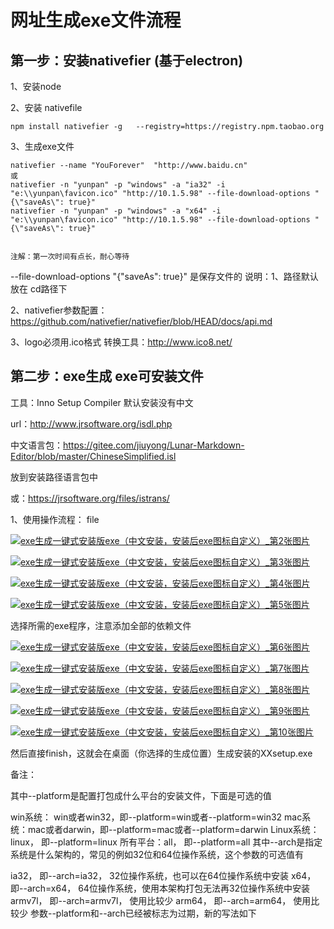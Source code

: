 # 网址生成exe文件流程

## 第一步：安装nativefier (基于electron)

1、安装node  

2、安装 nativefile

```
npm install nativefier -g   --registry=https://registry.npm.taobao.org
```

3、生成exe文件

```
nativefier --name "YouForever"  "http://www.baidu.cn"
或
nativefier -n "yunpan" -p "windows" -a "ia32" -i "e:\\yunpan\favicon.ico" "http://10.1.5.98" --file-download-options "{\"saveAs\": true}"
nativefier -n "yunpan" -p "windows" -a "x64" -i "e:\\yunpan\favicon.ico" "http://10.1.5.98" --file-download-options "{\"saveAs\": true}"


注解：第一次时间有点长，耐心等待
```
--file-download-options "{\"saveAs\": true}" 是保存文件的
说明：1、路径默认放在 cd路径下

2、nativefier参数配置：https://github.com/nativefier/nativefier/blob/HEAD/docs/api.md

3、logo必须用.ico格式   转换工具：http://www.ico8.net/

## 第二步：exe生成  exe可安装文件

工具：Inno Setup Compiler  默认安装没有中文

url：http://www.jrsoftware.org/isdl.php

中文语言包：https://gitee.com/jiuyong/Lunar-Markdown-Editor/blob/master/ChineseSimplified.isl

放到安装路径语言包中

或：https://jrsoftware.org/files/istrans/

1、使用操作流程： file

[![exe生成一键式安装版exe（中文安装，安装后exe图标自定义）_第2张图片](https://img.it610.com/image/info8/e762369039ee480495ccc516901d91de.jpg)](https://img.it610.com/image/info8/e762369039ee480495ccc516901d91de.jpg)

[![exe生成一键式安装版exe（中文安装，安装后exe图标自定义）_第3张图片](https://img.it610.com/image/info8/c5de01ca55534a25a49b2a487a971cd5.png)](https://img.it610.com/image/info8/c5de01ca55534a25a49b2a487a971cd5.png)

[![exe生成一键式安装版exe（中文安装，安装后exe图标自定义）_第4张图片](https://img.it610.com/image/info8/eaed7219d5aa41c8acca6a60c85a6284.png)](https://img.it610.com/image/info8/eaed7219d5aa41c8acca6a60c85a6284.png)

[![exe生成一键式安装版exe（中文安装，安装后exe图标自定义）_第5张图片](https://img.it610.com/image/info8/08a531c276184055ad5f01566e1f8c5d.jpg)](https://img.it610.com/image/info8/08a531c276184055ad5f01566e1f8c5d.jpg)

选择所需的exe程序，注意添加全部的依赖文件

[![exe生成一键式安装版exe（中文安装，安装后exe图标自定义）_第6张图片](https://img.it610.com/image/info8/595abd314e94492989305e75d03989a1.jpg)](https://img.it610.com/image/info8/595abd314e94492989305e75d03989a1.jpg)

[![exe生成一键式安装版exe（中文安装，安装后exe图标自定义）_第7张图片](https://img.it610.com/image/info8/935ca35547fc4ff883d64b400670996d.png)](https://img.it610.com/image/info8/935ca35547fc4ff883d64b400670996d.png)

[![exe生成一键式安装版exe（中文安装，安装后exe图标自定义）_第8张图片](https://img.it610.com/image/info8/c15a45b5ba1a40c088b8ea6cc4ba7382.png)](https://img.it610.com/image/info8/c15a45b5ba1a40c088b8ea6cc4ba7382.png)

[![exe生成一键式安装版exe（中文安装，安装后exe图标自定义）_第9张图片](https://img.it610.com/image/info8/5ad4bcc2967b493e83f2ed07079592dd.png)](https://img.it610.com/image/info8/5ad4bcc2967b493e83f2ed07079592dd.png)



[![exe生成一键式安装版exe（中文安装，安装后exe图标自定义）_第10张图片](https://img.it610.com/image/info8/e70c686c6aaf4dd4a43d7312b9e7f728.png)](https://img.it610.com/image/info8/e70c686c6aaf4dd4a43d7312b9e7f728.png)



然后直接finish，这就会在桌面（你选择的生成位置）生成安装的XXsetup.exe

备注：

其中--platform是配置打包成什么平台的安装文件，下面是可选的值

win系统： win或者win32，即--platform=win或者--platform=win32
 mac系统：mac或者darwin，即--platform=mac或者--platform=darwin
 Linux系统：linux， 即--platform=linux
 所有平台：all， 即--platform=all
 其中--arch是指定系统是什么架构的，常见的例如32位和64位操作系统，这个参数的可选值有

ia32， 即--arch=ia32， 32位操作系统，也可以在64位操作系统中安装
 x64， 即--arch=x64， 64位操作系统，使用本架构打包无法再32位操作系统中安装
 armv7l， 即--arch=armv7l， 使用比较少
 arm64， 即--arch=arm64， 使用比较少
 参数--platform和--arch已经被标志为过期，新的写法如下

